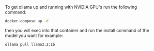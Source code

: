 To get ollama up and running with NVIDIA GPU's run the following command:

```bash
docker-compose up -d
```

then you will exec into that container and run the install command of the model you want for example:

```bash
ollama pull llama3.2:1b
```
